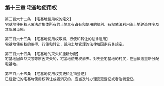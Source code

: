 
### 第十三章 宅基地使用权

    第三百六十二条 【宅基地使用权的定义】
    宅基地使用权人依法对集体所有的土地享有占有和使用的权利，有权依法利用该土地建造住宅及其附属设施。
    
    第三百六十三条 【宅基地使用权取得、行使和转让的法律适用】
    宅基地使用权的取得、行使和转让，适用土地管理的法律和国家有关规定。
    
    第三百六十四条 【宅基地的灭失和重新分配】
    宅基地因自然灾害等原因灭失的，宅基地使用权消灭。对失去宅基地的村民，应当依法重新分配宅基地。
    
    第三百六十五条 【宅基地使用权变更和注销登记】
    已经登记的宅基地使用权转让或者消灭的，应当及时办理变更登记或者注销登记。